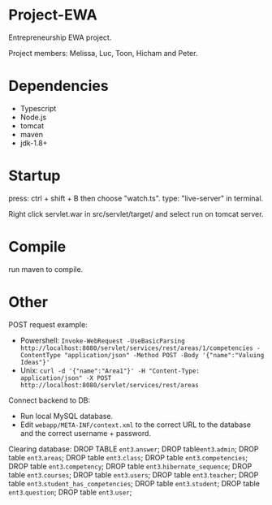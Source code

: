 # Project-EWA
Entrepreneurship EWA project.

Project members: Melissa, Luc, Toon, Hicham and Peter.

# Dependencies
 - Typescript
 - Node.js
 - tomcat
 - maven
 - jdk-1.8+

# Startup
press: ctrl + shift + B then choose "watch.ts".
type: "live-server" in terminal.

Right click servlet.war in src/servlet/target/ and select run on tomcat server.

# Compile
run maven to compile.

# Other
POST request example:
 - Powershell: `Invoke-WebRequest -UseBasicParsing http://localhost:8080/servlet/services/rest/areas/1/competencies -ContentType "application/json" -Method POST -Body '{"name":"Valuing Ideas"}'`
 - Unix: `curl -d '{"name":"Area1"}' -H "Content-Type: application/json" -X POST http://localhost:8080/servlet/services/rest/areas`

Connect backend to DB:
 - Run local MySQL database.
 - Edit `webapp/META-INF/context.xml` to the correct URL to the database and the correct username + password.

Clearing database:
DROP TABLE `ent3`.`answer`;
DROP table`ent3`.`admin`; 
DROP table `ent3`.`areas`; 
DROP table `ent3`.`class`; 
DROP table `ent3`.`competencies`; 
DROP table `ent3`.`competency`; 
DROP table `ent3`.`hibernate_sequence`; 
DROP table `ent3`.`courses`; 
DROP table `ent3`.`users`; 
DROP table `ent3`.`teacher`; 
DROP table `ent3`.`student_has_competencies`; 
DROP table `ent3`.`student`; 
DROP table `ent3`.`question`; 
DROP table `ent3`.`user`;